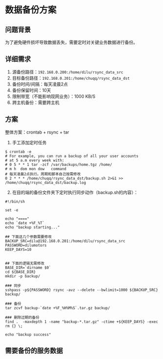 # 数据备份方案



## 问题背景

为了避免硬件损坏导致数据丢失，需要定时对关键业务数据进行备份。

## 详细需求

1. 源备份路径：`192.168.0.200:/home/dilu/rsync_data_src`
2. 目标备份路径：`192.168.0.201:/home/chuqq/rsync_data_dst`
3. 备份时间/间隔：每天凌晨2点
4. 备份保留时间：10天
5. 限制带宽（不能影响现网业务）：1000 KB/S
6. 跨主机备份：需要跨主机

## 方案

整体方案：crontab + rsync + tar

1. 手工添加定时任务

```shell
$ crontab -e
# For example, you can run a backup of all your user accounts
# at 5 a.m every week with:
# 0 5 * * 1 tar -zcf /var/backups/home.tgz /home/
# m h  dom mon dow   command
# 每天凌晨2点执行。周期和脚本自己按需修改
0 2 * * * /home/chuqq/rsync_data_dst/backup.sh 2>&1 >> /home/chuqq/rsync_data_dst/backup.log
```

2. 在目的端的备份文件夹下定时执行同步动作（backup.sh的内容）：

```shell
#!/bin/sh

set -e

echo "===="
echo `date +%F_%T`
echo "backup starting..."

## 下面这几个参数需要修改
BACKUP_SRC=dilu@192.168.0.201:/home/dilu/rsync_data_src
PASSWORD=dilumotors
KEEP_DAYS=10


## 下面的逻辑无需修改
BASE_DIR=`dirname $0`
cd ${BASE_DIR}
mkdir -p backup/

### 同步
sshpass -p${PASSWORD} rsync -avz --delete --bwlimit=1000 ${BACKUP_SRC} backup/

### 备份
tar zcvf backup-`date +%F_%H%M%S`.tar.gz backup/

### 删除过期的备份
find .  -maxdepth 1 -name "backup-*.tar.gz" -ctime +${KEEP_DAYS} -exec rm {} \;

echo "backup success"
```



## 需要备份的服务数据
